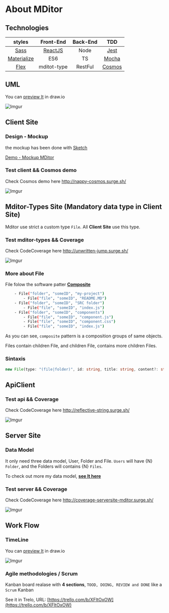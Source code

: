 # About MDitor

## Technologies

| styles| Front-End | Back-End| TDD|
| :----------: | :----------: | :----------: | :----------: |
| [Sass](https://sass-lang.com/) | [ReactJS](https://reactjs.org/)  | Node   | [Jest](https://facebook.github.io/jest/)
| [Materialize](https://react-materialize.github.io/#/) | ES6  | TS  | [Mocha](https://mochajs.org/)
| [Flex](https://css-tricks.com/snippets/css/a-guide-to-flexbox/) | mditot-type  | RestFul  | [Cosmos](https://github.com/react-cosmos/react-cosmos)

## UML

You can [preview It](https://drive.google.com/file/d/1tad0wKucvZKmhCi6kJr_NYMFJVokqn6o/view?usp=sharing) in draw.io

![Imgur](https://i.imgur.com/v0DzY7P.png)

## Client Site

### Design - Mockup

the mockup has been done with  [Sketch](https://www.sketchapp.com/)

[Demo - Mockup MDitor](https://github.com/VGamezz19/MDitor/tree/master/doc/design/mockup)

### Test client && Cosmos demo

Check Cosmos demo here http://nappy-cosmos.surge.sh/

![Imgur](https://i.imgur.com/q6GofTo.png)

## Mditor-Types Site (Mandatory data type in Client Site)

Mditor use strict a custom type `File`. All **Client Site** use this type.

### Test mditor-types && Coverage

Check CodeCoverage here http://unwritten-jump.surge.sh/

![Imgur](https://i.imgur.com/nuWS3fA.png)

### More about File

File folow the software patter [**Composite**](https://en.wikipedia.org/wiki/Composite_pattern)

```sh
    - File("folder", "someID", "my-project")
        - File("file", "someID", "README.MD")
    - File("folder", "someID", "SRC folder")
        - File("file", "someID", "index.js")
    - File("folder", "someID", "components")
        - File("file", "someID", "component.js")
        - File("file", "someID", "component.css")
        - File("file", "someID", "index.js")
 ```

As you can see, `composite` pattern is a composition groups of same objects.

Files contain children File, and children File, contains more children Files.

### Sintaxis

```ts
new File(type: "(file|folder)", id: string, title: string, content?: string, files?: File)
```

## ApiClient

### Test api && Coverage

Check CodeCoverage here http://reflective-string.surge.sh/

![Imgur](https://i.imgur.com/ViAf1LA.png)

## Server Site

### Data Model

It only need three data model, User, Folder and File.
`Users` will have {N}  `Folder`, and the Folders will contains {N} `Files`.

To check out more my data model, __[see It here](https://github.com/VGamezz19/MDitor/tree/master/doc/dataModel/)__

### Test server && Coverage

Check CodeCoverage here http://coverage-serversite-mditor.surge.sh/

![Imgur](https://i.imgur.com/rA4v6H8.png)

## Work Flow

### TimeLine

You can [preview It](https://drive.google.com/file/d/1uGGHUBiyll8flWdE9xBCHDdYodnnzY0n/view?usp=sharing) in draw.io

![Imgur](https://i.imgur.com/ULB38Pu.png)

### Agile methodologies / Scrum

Kanban board realase with **4 sections**, `TOOD, DOING, REVIEW and DONE` like a `Scrum` Kanban

See it in Trelo, URL: [https://trello.com/b/XFltOxOW](https://trello.com/b/XFltOxOW)